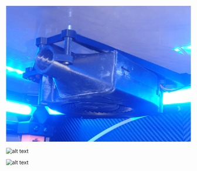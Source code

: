 
![alt text](https://github.com/megamandal/Voron-Toolhead/blob/main/PICS/7.jpg?raw=true)

![alt text](https://github.com/megamandal/Voron-Toolhead/blob/main/PICS/8.jpg?raw=true)

![alt text](https://github.com/megamandal/Voron-Toolhead/blob/main/PICS/9.jpg?raw=true)
